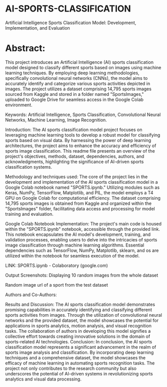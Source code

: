 # AI-SPORTS-CLASSIFICATION
Artificial Intelligence Sports Classification Model: Development, Implementation, and Evaluation

# Abstract:
This project introduces an Artificial Intelligence (AI) sports classification model designed to classify different sports based on images using machine learning techniques. By employing deep learning methodologies, specifically convolutional neural networks (CNNs), the model aims to accurately identify and categorize various sports activities depicted in images. The project utilizes a dataset comprising 14,795 sports images sourced from Kaggle and stored in a folder named "SportsImages," uploaded to Google Drive for seamless access in the Google Colab environment.

Keywords: 
Artificial Intelligence, Sports Classification, Convolutional Neural Networks, Machine Learning, Image Recognition.

Introduction:
The AI sports classification model project focuses on leveraging machine learning tools to develop a robust model for classifying sports based on visual data. By harnessing the power of deep learning architectures, the project aims to enhance the accuracy and efficiency of sports image classification. This readme file presents an overview of the project's objectives, methods, dataset, dependencies, authors, and acknowledgments, highlighting the significance of AI-driven sports classification systems.

Methodology and techniques used:
The core of the project lies in the development and implementation of the AI sports classification model in a Google Colab notebook named "SPORTS.ipynb." Utilizing modules such as Keras, NumPy, TensorFlow, Matplotlib, and PIL, the model employs a T4 GPU on Google Colab for computational efficiency. The dataset comprising 14,795 sports images is obtained from Kaggle and organized within the "SportsImages" folder, facilitating data access and processing for model training and evaluation. 

Google Colab Notebook Implementation:
The project's main code is housed within the "SPORTS.ipynb" notebook, accessible through the provided link. This notebook encapsulates the AI model's development, training, and validation processes, enabling users to delve into the intricacies of sports image classification through machine learning algorithms. Essential dependencies such as TensorFlow, NumPy, Matplotlib, sklearn, and os are utilized within the notebook for seamless execution of the model.

LINK:  SPORTS.ipynb - Colaboratory (google.com)

Output Screenshots:
Displaying 10 random images from the whole dataset

Random image url of a sport from the test dataset
             

Authors and Co-Authors:

Results and Discussion:
The AI sports classification model demonstrates promising capabilities in accurately identifying and classifying different sports activities from images. Through the utilization of convolutional neural networks and the provided dataset, the model showcases the potential for applications in sports analytics, motion analysis, and visual recognition tasks. The collaboration of authors in developing this model signifies a collective effort towards creating innovative solutions in the domain of sports-related AI technologies.
Conclusion:
In conclusion, the AI sports classification model represents a significant advancement in the realm of sports image analysis and classification. By incorporating deep learning techniques and a comprehensive dataset, the model showcases the efficacy of machine learning in automating sports recognition tasks. The project not only contributes to the research community but also underscores the potential of AI-driven systems in revolutionizing sports analytics and visual data processing.

 

